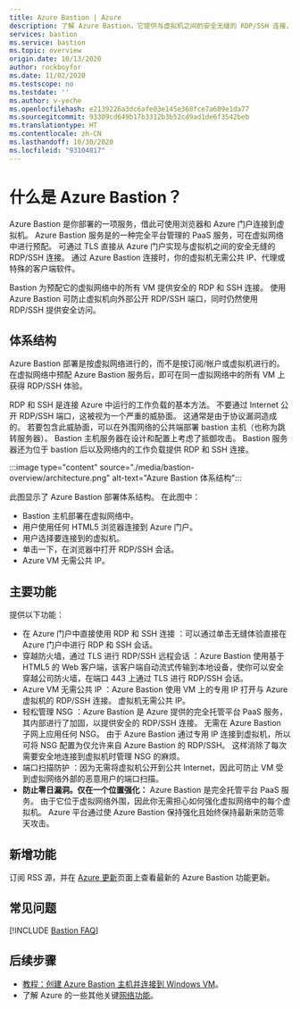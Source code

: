 ```yaml
---
title: Azure Bastion | Azure
description: 了解 Azure Bastion，它提供与虚拟机之间的安全无缝的 RDP/SSH 连接，而无需在外部公开 RDP/SSH 端口。
services: bastion
ms.service: bastion
ms.topic: overview
origin.date: 10/13/2020
author: rockboyfor
ms.date: 11/02/2020
ms.testscope: no
ms.testdate: ''
ms.author: v-yeche
ms.openlocfilehash: e2139226a3dc6afe03e145e368fce7a689e1da77
ms.sourcegitcommit: 93309cd649b17b3312b3b52cd9ad1de6f3542beb
ms.translationtype: HT
ms.contentlocale: zh-CN
ms.lasthandoff: 10/30/2020
ms.locfileid: "93104817"
---
```

<!--RELEASE BEFORE CONFIRMATION-->
# <a name="what-is-azure-bastion"></a>什么是 Azure Bastion？

Azure Bastion 是你部署的一项服务，借此可使用浏览器和 Azure 门户连接到虚拟机。 Azure Bastion 服务是的一种完全平台管理的 PaaS 服务，可在虚拟网络中进行预配。 可通过 TLS 直接从 Azure 门户实现与虚拟机之间的安全无缝的 RDP/SSH 连接。 通过 Azure Bastion 连接时，你的虚拟机无需公共 IP、代理或特殊的客户端软件。

Bastion 为预配它的虚拟网络中的所有 VM 提供安全的 RDP 和 SSH 连接。 使用 Azure Bastion 可防止虚拟机向外部公开 RDP/SSH 端口，同时仍然使用 RDP/SSH 提供安全访问。

## <a name="architecture"></a>体系结构

Azure Bastion 部署是按虚拟网络进行的，而不是按订阅/帐户或虚拟机进行的。 在虚拟网络中预配 Azure Bastion 服务后，即可在同一虚拟网络中的所有 VM 上获得 RDP/SSH 体验。

RDP 和 SSH 是连接 Azure 中运行的工作负载的基本方法。 不要通过 Internet 公开 RDP/SSH 端口，这被视为一个严重的威胁面。 这通常是由于协议漏洞造成的。 若要包含此威胁面，可以在外围网络的公共端部署 bastion 主机（也称为跳转服务器）。 Bastion 主机服务器在设计和配置上考虑了抵御攻击。 Bastion 服务器还为位于 bastion 后以及网络内的工作负载提供 RDP 和 SSH 连接。

:::image type="content" source="./media/bastion-overview/architecture.png" alt-text="Azure Bastion 体系结构":::

此图显示了 Azure Bastion 部署体系结构。 在此图中：

* Bastion 主机部署在虚拟网络中。
* 用户使用任何 HTML5 浏览器连接到 Azure 门户。
* 用户选择要连接到的虚拟机。
* 单击一下，在浏览器中打开 RDP/SSH 会话。
* Azure VM 无需公共 IP。

## <a name="key-features"></a>主要功能

提供以下功能：

* 在 Azure 门户中直接使用 RDP 和 SSH 连接  ：可以通过单击无缝体验直接在 Azure 门户中进行 RDP 和 SSH 会话。
* 穿越防火墙，通过 TLS 进行 RDP/SSH 远程会话  ：Azure Bastion 使用基于 HTML5 的 Web 客户端，该客户端自动流式传输到本地设备，使你可以安全穿越公司防火墙，在端口 443 上通过 TLS 进行 RDP/SSH 会话。
* Azure VM 无需公共 IP  ：Azure Bastion 使用 VM 上的专用 IP 打开与 Azure 虚拟机的 RDP/SSH 连接。 虚拟机无需公共 IP。
* 轻松管理 NSG  ：Azure Bastion 是 Azure 提供的完全托管平台 PaaS 服务，其内部进行了加固，以提供安全的 RDP/SSH 连接。 无需在 Azure Bastion 子网上应用任何 NSG。 由于 Azure Bastion 通过专用 IP 连接到虚拟机，所以可将 NSG 配置为仅允许来自 Azure Bastion 的 RDP/SSH。 这样消除了每次需要安全地连接到虚拟机时管理 NSG 的麻烦。
* 端口扫描防护  ：因为无需将虚拟机公开到公共 Internet，因此可防止 VM 受到虚拟网络外部的恶意用户的端口扫描。
* **防止零日漏洞。仅在一个位置强化：** Azure Bastion 是完全托管平台 PaaS 服务。 由于它位于虚拟网络外围，因此你无需担心如何强化虚拟网络中的每个虚拟机。 Azure 平台通过使 Azure Bastion 保持强化且始终保持最新来防范零天攻击。

<a name="new"></a>
## <a name="whats-new"></a>新增功能

订阅 RSS 源，并在 [Azure 更新](https://azure.microsoft.com/updates/?category=networking&query=Azure%20Bastion)页面上查看最新的 Azure Bastion 功能更新。

## <a name="faq"></a>常见问题

[!INCLUDE [Bastion FAQ](../../includes/bastion-faq-include.md)]

## <a name="next-steps"></a>后续步骤

* [教程：创建 Azure Bastion 主机并连接到 Windows VM](tutorial-create-host-portal.md)。
* 了解 Azure 的一些其他关键[网络功能](../networking/networking-overview.md)。

<!-- Update_Description: update meta properties, wording update, update link -->
